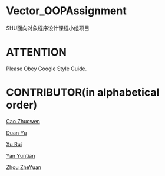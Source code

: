 # Vector_OOPAssignment
SHU面向对象程序设计课程小组项目
# ATTENTION

Please Obey Google Style Guide.

# CONTRIBUTOR(in alphabetical order)

[Cao Zhuowen](https://github.com/yuban00018)

[Duan Yu](https://github.com/Qeac)

[Xu Rui](https://github.com/DDTQ-1228)

[Yan Yuntian](https://github.com/Henry-Avery)

[Zhou ZheYuan](https://github.com/lonely-square)
